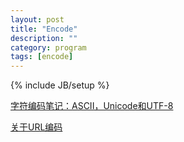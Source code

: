 ```yaml
---
layout: post
title: "Encode"
description: ""
category: program
tags: [encode]
---
```

{% include JB/setup %}

[字符编码笔记：ASCII，Unicode和UTF-8](http://www.ruanyifeng.com/blog/2007/10/ascii_unicode_and_utf-8.html)

[关于URL编码](http://www.ruanyifeng.com/blog/2010/02/url_encoding.html)
